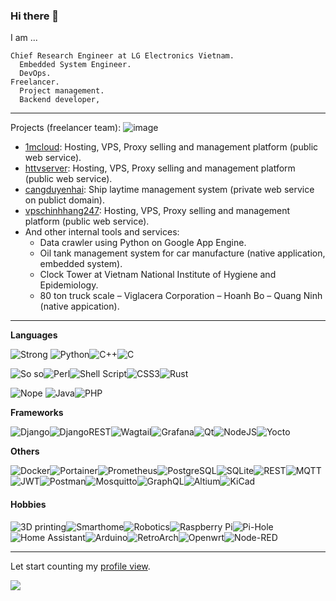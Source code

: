 ### Hi there 👋

I am ...

```
Chief Research Engineer at LG Electronics Vietnam.
  Embedded System Engineer.
  DevOps.
Freelancer.
  Project management.
  Backend developer,
```

---
Projects (freelancer team):
![image](https://github.com/dangsonbk/dangsonbk/assets/6972607/55dec853-6de8-4091-bf73-3e33b9f932ef)
- [1mcloud](https://1mcloud.vn/): Hosting, VPS, Proxy selling and management platform (public web service).
- [httvserver](https://httvserver.com): Hosting, VPS, Proxy selling and management platform (public web service).
- [cangduyenhai](http://cangduyenhai.com/): Ship laytime management system (private web service on publict domain).
- [vpschinhhang247](https://vpschinhhang247.com): Hosting, VPS, Proxy selling and management platform (public web service).
- And other internal tools and services:
  - Data crawler using Python on Google App Engine.
  - Oil tank management system for car manufacture (native application, embedded system).
  - Clock Tower at Vietnam National Institute of Hygiene and Epidemiology.
  - 80 ton truck scale – Viglacera Corporation – Hoanh Bo – Quang Ninh (native appication).
---

**Languages**

![Strong](https://img.shields.io/badge/strong-%F0%9F%99%82-green?style=for-the-badge) ![Python](https://img.shields.io/badge/python-3670A0?style=for-the-badge&logo=python&logoColor=ffdd54)![C++](https://img.shields.io/badge/c++-%2300599C.svg?style=for-the-badge&logo=c%2B%2B&logoColor=white)![C](https://img.shields.io/badge/c-%2300599C.svg?style=for-the-badge&logo=c&logoColor=white)

![So so](https://img.shields.io/badge/so%20so-%F0%9F%98%90-yellow?style=for-the-badge)![Perl](https://img.shields.io/badge/perl-%2339457E.svg?style=for-the-badge&logo=perl&logoColor=white)![Shell Script](https://img.shields.io/badge/shell_script-%23121011.svg?style=for-the-badge&logo=gnu-bash&logoColor=white)![CSS3](https://img.shields.io/badge/css3-%231572B6.svg?style=for-the-badge&logo=css3&logoColor=white)![Rust](https://img.shields.io/badge/rust-%23000000.svg?style=for-the-badge&logo=rust&logoColor=white)

![Nope](https://img.shields.io/badge/nope-%F0%9F%98%91-yellow?style=for-the-badge) ![Java](https://img.shields.io/badge/java-%23ED8B00.svg?style=for-the-badge&logo=java&logoColor=white)![PHP](https://img.shields.io/badge/php-%23777BB4.svg?style=for-the-badge&logo=php&logoColor=white)

**Frameworks**

![Django](https://img.shields.io/badge/django-%23092E20.svg?style=for-the-badge&logo=django&logoColor=white)![DjangoREST](https://img.shields.io/badge/DJANGO-REST-ff1709?style=for-the-badge&logo=django&logoColor=white&color=ff1709&labelColor=gray)![Wagtail](https://img.shields.io/badge/wagtail-43B1B0.svg?style=for-the-badge&logo=wagtail&logoColor=white)![Grafana](https://img.shields.io/badge/grafana-%23F46800.svg?style=for-the-badge&logo=grafana&logoColor=white)![Qt](https://img.shields.io/badge/Qt-%23217346.svg?style=for-the-badge&logo=Qt&logoColor=white)![NodeJS](https://img.shields.io/badge/node.js-6DA55F?style=for-the-badge&logo=node.js&logoColor=white)![Yocto](https://img.shields.io/badge/Yocto-grey?style=for-the-badge&labelColor=white)

**Others**

![Docker](https://img.shields.io/badge/docker-%230db7ed.svg?style=flat-square&logo=docker&logoColor=white)![Portainer](https://img.shields.io/badge/portainer-%13BEF9.svg?style=flat-square&logo=portainer&logoColor=white)![Prometheus](https://img.shields.io/badge/Prometheus-E6522C?style=flat-square&logo=Prometheus&logoColor=white)![PostgreSQL](https://img.shields.io/badge/postgresql-%23316192.svg?style=flat-square&logo=postgresql&logoColor=white)![SQLite](https://img.shields.io/badge/sqlite-003B57.svg?style=flat-square&logo=sqlite&logoColor=white)![REST](https://img.shields.io/badge/REST&RESTful-green?style=flat-square)![MQTT](https://img.shields.io/badge/MQTT-purple?style=flat-square)![JWT](https://img.shields.io/badge/JWT-black?style=flat-square&logo=JSON%20web%20tokens)![Postman](https://img.shields.io/badge/Postman-FF6C37?style=flat-square&logo=postman&logoColor=white)![Mosquitto](https://img.shields.io/badge/mosquitto-%233C5280.svg?style=flat-square&logo=eclipsemosquitto&logoColor=white)![GraphQL](https://img.shields.io/badge/graphql-E10098.svg?style=flat-square&logo=graphql&logoColor=white)![Altium](https://img.shields.io/badge/Altium%20Designer-A5915F.svg?style=flat-square&logo=altiumdesigner&logoColor=white)![KiCad](https://img.shields.io/badge/kicad-314CB0.svg?style=flat-square&logo=kicad&logoColor=white)

#### Hobbies
![3D printing](https://img.shields.io/badge/3D%20Printing-green.svg?style=flat-square&logoColor=white)![Smarthome](https://img.shields.io/badge/Smarthome-blue.svg?style=flat-square&logoColor=white)![Robotics](https://img.shields.io/badge/Robotics-yellow.svg?style=flat-square&logoColor=white)![Raspberry Pi](https://img.shields.io/badge/-RaspberryPi-C51A4A?style=flat-square&logo=Raspberry-Pi)![Pi-Hole](https://img.shields.io/badge/pihole-%2396060C.svg?style=flat-square&logo=pi-hole&logoColor=white)![Home Assistant](https://img.shields.io/badge/home%20assistant-%2341BDF5.svg?style=flat-square&logo=home-assistant&logoColor=white)![Arduino](https://img.shields.io/badge/Arduino-%979D.svg?style=flat-square&logo=arduino&logoColor=white)![RetroArch](https://img.shields.io/badge/RetroArch-black.svg?style=flat-square&logo=RetroArch&logoColor=white)![Openwrt](https://img.shields.io/badge/OpenWRT-00B5E2?style=flat-square&logo=OpenWrt&logoColor=white)![Node-RED](https://img.shields.io/badge/nodered-8F0000.svg?style=flat-square&logo=nodered&logoColor=white)

---
Let start counting my [profile view](https://github.com/antonkomarev/github-profile-views-counter).

![](https://komarev.com/ghpvc/?username=dangsonbk&label=PROFILE+VIEWS)
